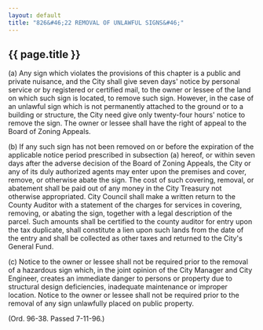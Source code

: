 ```yaml
---
layout: default 
title: "826&#46;22 REMOVAL OF UNLAWFUL SIGNS&#46;"
---
```


{{ page.title }}
----------------

​(a) Any sign which violates the provisions of this chapter is a public
and private nuisance, and the City shall give seven days' notice by
personal service or by registered or certified mail, to the owner or
lessee of the land on which such sign is located, to remove such sign.
However, in the case of an unlawful sign which is not permanently
attached to the ground or to a building or structure, the City need give
only twenty-four hours' notice to remove the sign. The owner or lessee
shall have the right of appeal to the Board of Zoning Appeals.

​(b) If any such sign has not been removed on or before the expiration
of the applicable notice period prescribed in subsection (a) hereof, or
within seven days after the adverse decision of the Board of Zoning
Appeals, the City or any of its duly authorized agents may enter upon
the premises and cover, remove, or otherwise abate the sign. The cost of
such covering, removal, or abatement shall be paid out of any money in
the City Treasury not otherwise appropriated. City Council shall make a
written return to the County Auditor with a statement of the charges for
services in covering, removing, or abating the sign, together with a
legal description of the parcel. Such amounts shall be certified to the
county auditor for entry upon the tax duplicate, shall constitute a lien
upon such lands from the date of the entry and shall be collected as
other taxes and returned to the City's General Fund.

​(c) Notice to the owner or lessee shall not be required prior to the
removal of a hazardous sign which, in the joint opinion of the City
Manager and City Engineer, creates an immediate danger to persons or
property due to structural design deficiencies, inadequate maintenance
or improper location. Notice to the owner or lessee shall not be
required prior to the removal of any sign unlawfully placed on public
property.

(Ord. 96-38. Passed 7-11-96.)
